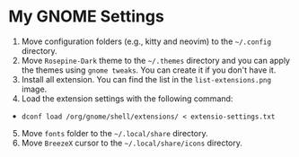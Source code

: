 # My GNOME Settings

1. Move configuration folders (e.g., kitty and neovim) to the `~/.config` directory.
2. Move `Rosepine-Dark` theme to the `~/.themes` directory and you can apply the themes using `gnome tweaks`. You can create it if you don't have it.
3. Install all extension. You can find the list in the `list-extensions.png` image.
4. Load the extension settings with the following command: 
- `dconf load /org/gnome/shell/extensions/ < extensio-settings.txt`
5. Move `fonts` folder to the `~/.local/share` directory.
6. Move `BreezeX` cursor to the `~/.local/share/icons` directory.
